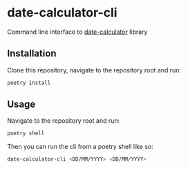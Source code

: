 # date-calculator-cli
Command line interface to [date-calculator](https://github.com/vorticity/date-calculator) library

## Installation
Clone this repository, navigate to the repository root and run:
```bash
poetry install
```

## Usage
Navigate to the repository root and run:
```bash
poetry shell
```
Then you can run the cli from a poetry shell like so:
```bash
date-calculator-cli <DD/MM/YYYY> <DD/MM/YYYY>
```
